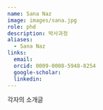 ```yaml
---
name: Sana Naz
image: images/sana.jpg
role: phd
description: 박사과정
aliases:
  - Sana Naz
links:
  email: 
  orcid: 0009-0008-5948-8254
  google-scholar: 
  linkedin: 
---
```


각자의 소개글
